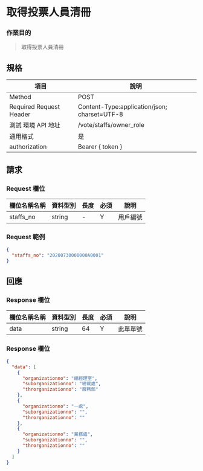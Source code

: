 # 取得投票人員清冊

### 作業目的

> 取得投票人員清冊

## 規格

| 項目                    | 說明                                         |
| ----------------------- | -------------------------------------------- |
| Method                  | POST                                         |
| Required Request Header | Content-Type:application/json; charset=UTF-8 |
| 測試 環境 API 地址      | /vote/staffs/owner_role                      |
| 通用格式                | 是                                           |
| authorization           | Bearer { token }                             |

## 請求

### Request 欄位

| 欄位名稱名稱 | 資料型別 | 長度 | 必須 | 說明     |
| ------------ | -------- | ---- | ---- | -------- |
| staffs_no    | string   | -    | Y    | 用戶編號 |

### Request 範例

```json
{
  "staffs_no": "20200730000000A0001"
}
```

## 回應

### Response 欄位

| 欄位名稱名稱 | 資料型別 | 長度 | 必須 | 說明     |
| ------------ | -------- | ---- | ---- | -------- |
| data         | string   | 64   | Y    | 此單單號 |

### Response 欄位

```json
{
  "data": [
    {
      "organizationno": "總經理室",
      "suborganizationno": "總裁處",
      "throrganizationno": "服務部"
    },
    {
      "organizationno": "一處",
      "suborganizationno": "",
      "throrganizationno": ""
    },
    {
      "organizationno": "業務處",
      "suborganizationno": "",
      "throrganizationno": ""
    }
  ]
}
```
